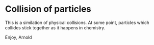 # Collision of particles

This is a similation of physical collisions. At some point, particles which collides stick together as it happens in chemistry.

Enjoy,
Arnold